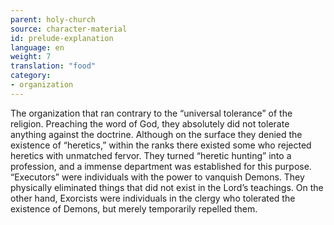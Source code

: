```yaml
---
parent: holy-church
source: character-material
id: prelude-explanation
language: en
weight: 7
translation: "food"
category:
- organization
---
```


The organization that ran contrary to the “universal tolerance” of the religion.
Preaching the word of God, they absolutely did not tolerate anything against the doctrine. Although on the surface they denied the existence of “heretics,” within the ranks there existed some who rejected heretics with unmatched fervor. They turned “heretic hunting” into a profession, and a immense department was established for this purpose.
“Executors” were individuals with the power to vanquish Demons. They physically eliminated things that did not exist in the Lord’s teachings. On the other hand, Exorcists were individuals in the clergy who tolerated the existence of Demons, but merely temporarily repelled them.
